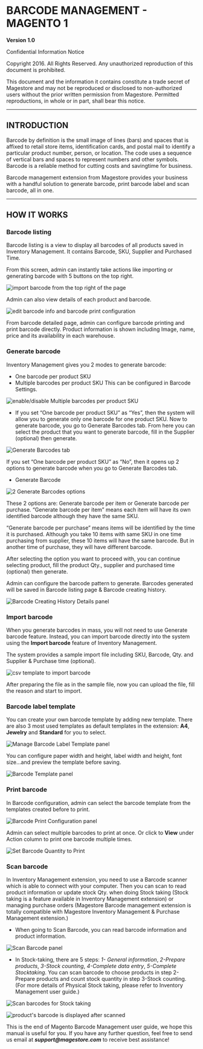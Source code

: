 # BARCODE MANAGEMENT - MAGENTO 1

**Version 1.0**

Confidential Information Notice 

Copyright 2016. All Rights Reserved. Any unauthorized reproduction of this document is prohibited.

This document and the information it contains constitute a trade secret of Magestore and may not be reproduced or disclosed to non-authorized users without the prior written permission from Magestore. Permitted reproductions, in whole or in part, shall bear this notice.

-------------

## INTRODUCTION


Barcode by definition is the small image of lines (bars) and spaces that is affixed to retail store items, identification cards, and postal mail to identify a particular product number, person, or location. The code uses a sequence of vertical bars and spaces to represent numbers and other symbols. Barcode is a reliable method for cutting costs and savingtime for business.

Barcode management extension from Magestore provides your business with a handful solution to generate barcode, print barcode label and scan barcode, all in one.

-------------

## HOW IT WORKS


### Barcode listing

Barcode listing is a view to display all barcodes of all products saved in Inventory Management. It contains Barcode, SKU, Supplier and Purchased Time.

From this screen, admin can instantly take actions like importing or generating barcode with 5 buttons on the top right.

![import barcode from the top right of the page](./Image_Barcode/image001.png)

Admin can also view details of each product and barcode. 

![edit barcode info and barcode print configuration](./Image_Barcode/image002.png)

From barcode detailed page, admin can configure barcode printing and print barcode directly. Product information is shown including Image, name, price and its availability in each warehouse.

###  Generate barcode

Inventory Management gives you 2 modes to generate barcode:

- One barcode per product SKU
- Multiple barcodes per product SKU
This can be configured in Barcode Settings.

![enable/disable Multiple barcodes per product SKU](./Image_Barcode/image003.png)

- If you set “One barcode per product SKU” as “Yes”, then the system will allow you to generate only one barcode for one product SKU.
Now to generate barcode, you go to Generate Barcodes tab. From here you can select the product that you want to generate barcode, fill in the Supplier (optional) then generate.

![Generate Barcodes tab](./Image_Barcode/image004.png)

If you set “One barcode per product SKU” as “No”, then it opens up 2 options to generate barcode when you go to Generate Barcodes tab.

- Generate Barcode

![2 Generate Barcodes options](./Image_Barcode/image005.png)

These 2 options are: Generate barcode per item or Generate barcode per purchase.
“Generate barcode per item” means each item will have its own identified barcode although they have the same SKU.

“Generate barcode per purchase” means items will be identified by the time it is purchased. Although you take 10 items with same SKU in one time purchasing from supplier, these 10 items will have the same barcode. But in another time of purchase, they will have different barcode.

After selecting the option you want to proceed with, you can continue selecting product, fill the product Qty., supplier and purchased time (optional) then generate. 

Admin can configure the barcode pattern to generate. Barcodes generated will be saved in Barcode listing page &amp; Barcode creating history.

![Barcode Creating History Details panel](./Image_Barcode/image006.png)

### Import barcode

When you generate barcodes in mass, you will not need to use Generate barcode feature. Instead, you can import barcode directly into the system using the **Import barcode** feature of Inventory Management.

The system provides a sample import file including SKU, Barcode, Qty. and Supplier &amp; Purchase time (optional).

![csv template to import barcode](./Image_Barcode/image007.png)

After preparing the file as in the sample file, now you can upload the file, fill the reason and start to import.

### Barcode label template

You can create your own barcode template by adding new template. There are also 3 most used templates as default templates in the extension: **A4**, **Jewelry** and **Standard** for you to select.

![Manage Barcode Label Template panel](./Image_Barcode/image008.png)

You can configure paper width and height, label width and height, font size…and preview the template before saving. 

![Barcode Template panel](./Image_Barcode/image009.png)

### Print barcode

In Barcode configuration, admin can select the barcode template from the templates created before to print. 

![Barcode Print Configuration panel](./Image_Barcode/image010.png)

Admin can select multiple barcodes to print at once. Or click to **View** under Action column to print one barcode multiple times.

![Set Barcode Quantity to Print](./Image_Barcode/image011.png)

### Scan barcode

In Inventory Management extension, you need to use a Barcode scanner which is able to connect with your computer. Then you can scan to read product information or update stock Qty. when doing Stock taking (Stock taking is a feature available in Inventory Management extension) or managing purchase orders (Magestore Barcode management extension is totally compatible with Magestore Inventory Management &amp; Purchase Management extension.)

- When going to Scan Barcode, you can read barcode information and product information.

![Scan Barcode panel](./Image_Barcode/image012.png)

- In Stock-taking, there are 5 steps: *1- General information*, *2-Prepare products*, *3-Stock counting*, *4-Complete data entry*, *5-Complete Stocktaking*. You can scan barcode to choose products in step 2-Prepare products and count stock quantity in step 3-Stock counting. (For more details of Physical Stock taking, please refer to Inventory Management user guide.)

![Scan barcodes for Stock taking](./Image_Barcode/image013.png)

![product's barcode is displayed after scanned](./Image_Barcode/image014.png)

This is the end of Magento Barcode Management user guide, we hope this manual is useful for you. If you have any further question, feel free to send us email at **_support@magestore.com_** to receive best assistance!
